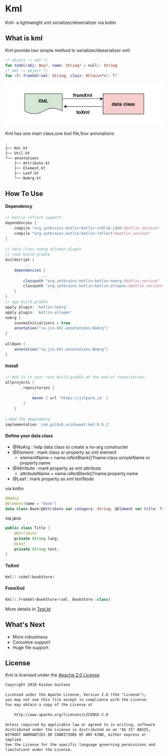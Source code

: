 # Kml
Kml- a lightweight xml serializer/deserializer via kotlin

## What is kml

Kml provide two simple method to  serializer/deserializer xml:

```kotlin
/* object -> xml */
fun toXml(obj: Any?, name: String? = null): String
/* xml -> object */
fun <T> fromXml(xml: String, clazz: KClass<*>): T?
```

![png](https://github.com/acidsweet/kml/blob/master/resources/screenshot.png?raw=true)

Kml has one main class,one tool file,four annotations

```shell
.
├── Kml.kt
├── Util.kt
└── annotations
    ├── Attribute.kt
    ├── Element.kt
    ├── Leaf.kt
    └── NoArg.kt

```

## How To Use

#### Dependency

```groovy
// kotlin reflect support
dependencies {
    compile "org.jetbrains.kotlin:kotlin-stdlib-jdk8:$kotlin_version"
    compile "org.jetbrains.kotlin:kotlin-reflect:$kotlin_version"
}

// data class noarg allopen plugin
// root build.gradle
buildscript {
		...
    dependencies {
				...
        classpath "org.jetbrains.kotlin:kotlin-noarg:$kotlin_version"
        classpath "org.jetbrains.kotlin:kotlin-allopen:$kotlin_version"
    }
}
// app build.gradle
apply plugin: 'kotlin-noarg'
apply plugin: 'kotlin-allopen'
noArg {
    invokeInitializers = true
    annotation("io.jin.kml.annotations.NoArg")
}

allOpen {
    annotation("io.jin.kml.annotations.NoArg")
}
```

#### Install

```groovy
// Add it in your root build.gradle at the end of repositories:
allprojects {
		repositories {
			...
			maven { url 'https://jitpack.io' }
		}
	}

//Add the dependency
implementation 'com.github.acidsweet:kml:0.0.2'

```

#### Define your data class

* @NoArg : help data class to create a no-arg constructer
* @Element : mark class or property as xml element
  * elementName = name.isNotBlank()?name:class.simpleName or property.name 
* @Attribute : mark property as xml attribute
  * attributeName = name.isNotBlank()?name:property.name
* @Leaf : mark property as xml textNode

via kotlin

```kotlin
@NoArg
@Element(name = "book")
data class Book(@Attribute var category: String, @Element var title: Title, @Element var author: String, @Element var year: Int, @Element var price: Double)

```

via java

```java
public class Title {
    @Attribute
    private String lang;
    @Leaf
    private String text;
}
```

#### ToXml

```kotlin
Kml().toXml(bookStore)
```

#### FromXml

```kotlin
Kml().fromXml<BookStore>(xml, BookStore::class)
```

More details in [Test.kt](https://github.com/acidsweet/kml/blob/master/core/src/test/kotlin/test/Test.kt)

## What's Next

* More robustness
* Coroutine support
* Huge file support

## License
Kml is licensed under the [Apache 2.0 License](https://github.com/Shengaero/kotlin-json/tree/master/LICENSE)

```
Copyright 2018 Kaidan Gustave

Licensed under the Apache License, Version 2.0 (the "License");
you may not use this file except in compliance with the License.
You may obtain a copy of the License at

    http://www.apache.org/licenses/LICENSE-2.0

Unless required by applicable law or agreed to in writing, software
distributed under the License is distributed on an "AS IS" BASIS,
WITHOUT WARRANTIES OR CONDITIONS OF ANY KIND, either express or implied.
See the License for the specific language governing permissions and
limitations under the License.

```